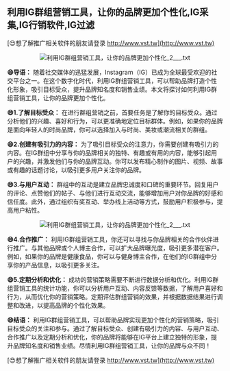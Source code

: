 ## **利用IG群组营销工具，让你的品牌更加个性化,IG采集,IG行销软件,IG过滤**

[😍想了解推广相关软件的朋友请登录 http://www.vst.tw](http://www.vst.tw)

 <center><img src="https://vst.tw/MP4/tuiguang/png/6.png" alt="利用IG群组营销工具，让你的品牌更加个性化_2___.txt"></center>

**😄导语：**
随着社交媒体的迅猛发展，Instagram（IG）已成为全球最受欢迎的社交平台之一。在这个数字化时代，利用IG群组营销工具，可以帮助品牌打造个性化形象，吸引目标受众，提升品牌知名度和销售业绩。本文将探讨如何利用IG群组营销工具，让你的品牌更加个性化。

**😄1.了解目标受众：**
在进行群组营销之前，首要任务是了解你的目标受众。通过分析他们的兴趣、喜好和行为，可以更准确地定位目标群体。例如，如果你的品牌是面向年轻人的时尚品牌，你可以选择加入与时尚、美妆或潮流相关的群组。

**😄2.创建有吸引力的内容：**
为了吸引目标受众的注意力，你需要创建有吸引力的内容。在IG群组中分享与你的品牌相关的独特、有趣或有用的内容，能够引起用户的兴趣，并激发他们与你的品牌互动。你可以发布精心制作的图片、视频、故事或有趣的话题讨论，以吸引更多用户关注你的品牌。

**😄3.与用户互动：**
群组中的互动是建立品牌忠诚度和口碑的重要环节。回复用户的评论、点赞他们的帖子、与他们进行互动交流，能够增加用户对你品牌的好感和信任度。此外，通过组织有奖互动、举办线上活动等方式，鼓励用户积极参与，提高用户粘性。

 <center><img src="https://vst.tw/MP4/tuiguang/png/3.png" alt="利用IG群组营销工具，让你的品牌更加个性化_2___.txt"></center>

**😄4.合作推广：**
利用IG群组营销工具，你还可以寻找与你品牌相关的合作伙伴进行推广。与其他品牌或个人博主合作，可以扩大品牌曝光度，吸引更多潜在客户。例如，如果你的品牌是健康食品，你可以与健身博主合作，在他们的IG群组中分享你的产品信息，以吸引更多关注。

**😄5.定期分析和优化：**
成功的营销策略需要不断进行数据分析和优化。利用IG群组营销工具的统计功能，你可以分析用户互动、内容反馈等数据，了解用户喜好和行为，从而优化你的营销策略。定期评估群组营销的效果，并根据数据结果进行调整和改进，以提高品牌的个性化效果。

**😄结语：**
利用IG群组营销工具，可以帮助品牌实现更加个性化的营销策略，吸引目标受众的关注和参与。通过了解目标受众、创建有吸引力的内容、与用户互动、合作推广以及定期分析和优化，你的品牌将能够在IG平台上建立独特的形象，提升品牌知名度和销售业绩。尽情利用IG群组营销工具，让你的品牌与众不同！

[😍想了解推广相关软件的朋友请登录 http://www.vst.tw](http://www.vst.tw)



